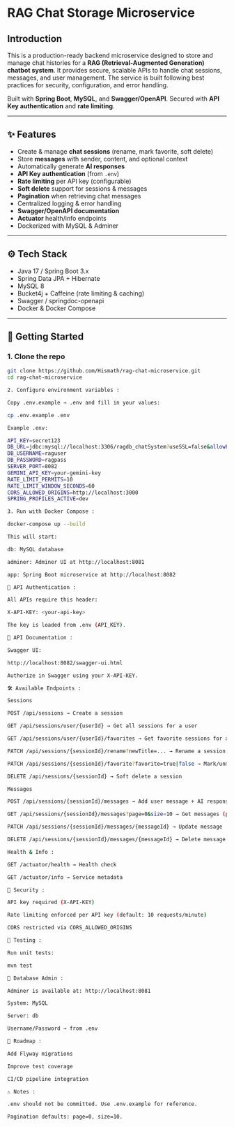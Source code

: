 # RAG Chat Storage Microservice

## Introduction

This is a production-ready backend microservice designed to store and manage chat histories for a **RAG (Retrieval-Augmented Generation) chatbot system**. It provides secure, scalable APIs to handle chat sessions, messages, and user management. The service is built following best practices for security, configuration, and error handling.

Built with **Spring Boot**, **MySQL**, and **Swagger/OpenAPI**. Secured with **API Key authentication** and **rate limiting**.

---

## ✨ Features

- Create & manage **chat sessions** (rename, mark favorite, soft delete)
- Store **messages** with sender, content, and optional context
- Automatically generate **AI responses**
- **API Key authentication** (from `.env`)
- **Rate limiting** per API key (configurable)
- **Soft delete** support for sessions & messages
- **Pagination** when retrieving chat messages
- Centralized logging & error handling
- **Swagger/OpenAPI documentation**
- **Actuator** health/info endpoints
- Dockerized with MySQL & Adminer

---

## ⚙️ Tech Stack

- Java 17 / Spring Boot 3.x  
- Spring Data JPA + Hibernate  
- MySQL 8  
- Bucket4j + Caffeine (rate limiting & caching)  
- Swagger / springdoc-openapi  
- Docker & Docker Compose  

---

## 🚀 Getting Started

### 1. Clone the repo
```bash
git clone https://github.com/Hismath/rag-chat-microservice.git
cd rag-chat-microservice

2. Configure environment variables :

Copy .env.example → .env and fill in your values:

cp .env.example .env

Example .env:

API_KEY=secret123
DB_URL=jdbc:mysql://localhost:3306/ragdb_chatSystem?useSSL=false&allowPublicKeyRetrieval=true&serverTimezone=UTC
DB_USERNAME=raguser
DB_PASSWORD=ragpass
SERVER_PORT=8082
GEMINI_API_KEY=your-gemini-key
RATE_LIMIT_PERMITS=10
RATE_LIMIT_WINDOW_SECONDS=60
CORS_ALLOWED_ORIGINS=http://localhost:3000
SPRING_PROFILES_ACTIVE=dev

3. Run with Docker Compose :

docker-compose up --build

This will start:

db: MySQL database

adminer: Adminer UI at http://localhost:8081

app: Spring Boot microservice at http://localhost:8082

📡 API Authentication :

All APIs require this header:

X-API-KEY: <your-api-key>

The key is loaded from .env (API_KEY).

📖 API Documentation :

Swagger UI:

http://localhost:8082/swagger-ui.html

Authorize in Swagger using your X-API-KEY.

🛠️ Available Endpoints :

Sessions

POST /api/sessions → Create a session

GET /api/sessions/user/{userId} → Get all sessions for a user

GET /api/sessions/user/{userId}/favorites → Get favorite sessions for a user

PATCH /api/sessions/{sessionId}/rename?newTitle=... → Rename a session

PATCH /api/sessions/{sessionId}/favorite?favorite=true|false → Mark/unmark favorite

DELETE /api/sessions/{sessionId} → Soft delete a session

Messages

POST /api/sessions/{sessionId}/messages → Add user message + AI response

GET /api/sessions/{sessionId}/messages?page=0&size=10 → Get messages (paginated)

PATCH /api/sessions/{sessionId}/messages/{messageId} → Update message

DELETE /api/sessions/{sessionId}/messages/{messageId} → Delete message

Health & Info :

GET /actuator/health → Health check

GET /actuator/info → Service metadata

🔐 Security :

API key required (X-API-KEY)

Rate limiting enforced per API key (default: 10 requests/minute)

CORS restricted via CORS_ALLOWED_ORIGINS

🧪 Testing :

Run unit tests:

mvn test

🐳 Database Admin :

Adminer is available at: http://localhost:8081

System: MySQL

Server: db

Username/Password → from .env

📝 Roadmap :

Add Flyway migrations

Improve test coverage

CI/CD pipeline integration

⚠️ Notes :

.env should not be committed. Use .env.example for reference.

Pagination defaults: page=0, size=10.
